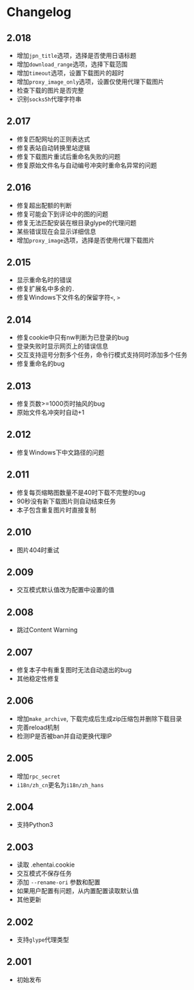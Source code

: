 # Changelog

## 2.018
- 增加`jpn_title`选项，选择是否使用日语标题
- 增加`download_range`选项，选择下载范围
- 增加`timeout`选项，设置下载图片的超时
- 增加`proxy_image_only`选项，设置仅使用代理下载图片
- 检查下载的图片是否完整
- 识别`socks5h`代理字符串

## 2.017
- 修复匹配网址的正则表达式
- 修复表站自动转换里站逻辑
- 修复下载图片重试后重命名失败的问题
- 修复原始文件名与自动编号冲突时重命名异常的问题

## 2.016
- 修复超出配额的判断
- 修复可能会下到评论中的图的问题
- 修复无法匹配安装在根目录glype的代理问题
- 某些错误现在会显示详细信息
- 增加`proxy_image`选项，选择是否使用代理下载图片

## 2.015
- 显示重命名时的错误
- 修复扩展名中多余的`.`
- 修复Windows下文件名的保留字符`<`, `>`

## 2.014
- 修复cookie中只有nw判断为已登录的bug
- 登录失败时显示网页上的错误信息
- 交互支持逗号分割多个任务，命令行模式支持同时添加多个任务
- 修复重命名的bug

## 2.013
- 修复页数>=1000页时抽风的bug
- 原始文件名冲突时自动+1

## 2.012
- 修复Windows下中文路径的问题

## 2.011
- 修复每页缩略图数量不是40时下载不完整的bug
- 90秒没有新下载图片则自动结束任务
- 本子包含重复图片时直接复制

## 2.010
- 图片404时重试

## 2.009
- 交互模式默认值改为配置中设置的值

## 2.008
- 跳过Content Warning

## 2.007
- 修复本子中有重复图时无法自动退出的bug
- 其他稳定性修复

## 2.006
- 增加`make_archive`, 下载完成后生成zip压缩包并删除下载目录
- 完善reload机制
- 检测IP是否被ban并自动更换代理IP

## 2.005
- 增加`rpc_secret`
- `i18n/zh_cn`更名为`i18n/zh_hans`

## 2.004
- 支持Python3

## 2.003
- 读取 .ehentai.cookie
- 交互模式不保存任务
- 添加 `--rename-ori` 参数和配置
- 如果用户配置有问题，从内置配置读取默认值
- 其他更新

## 2.002
- 支持`glype`代理类型

## 2.001
- 初始发布
